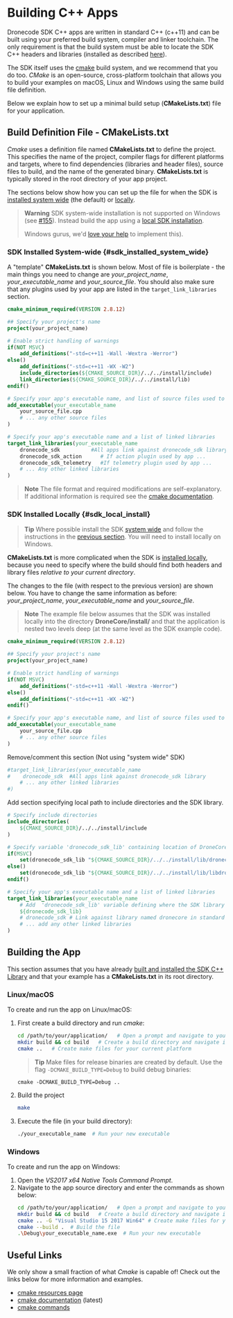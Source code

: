 # Building C++ Apps

Dronecode SDK C++ apps are written in standard C++ (c++11) and can be built using your preferred build system, compiler and linker toolchain. 
The only requirement is that the build system must be able to locate the SDK C++ headers and libraries (installed as described [here](../contributing/build.md#install-artifacts)).

The SDK itself uses the [cmake](https://cmake.org/) build system, and we recommend that you do too. 
*CMake* is an open-source, cross-platform toolchain that allows you to build your examples on macOS, Linux and Windows using the same build file definition.

Below we explain how to set up a minimal build setup (**CMakeLists.txt**) file for your application.


## Build Definition File - CMakeLists.txt

*Cmake* uses a definition file named **CMakeLists.txt** to define the project. This specifies the name of the project, compiler flags for different platforms and targets, where to find dependencies (libraries and header files), source files to build, and the name of the generated binary. **CMakeLists.txt** is typically stored in the root directory of your app project.

The sections below show how you can set up the file for when the SDK is [installed system wide](../contributing/build.md#sdk_system_wide_install) (the default) or [locally](../contributing/build.md#sdk_local_install).

> **Warning** SDK system-wide installation is not supported on Windows (see [#155](https://github.com/dronecore/DroneCore/issues/155)). 
>  Instead build the app using a [local SDK installation](#sdk_local_install).
>
>  Windows gurus, we'd [love your help](../README.md#getting-help) to implement this).


### SDK Installed System-wide {#sdk_installed_system_wide}

A "template" **CMakeLists.txt** is shown below. 
Most of file is boilerplate - the main things you need to change are *your_project_name*, *your_executable_name* and *your_source_file*. You should also make sure that any plugins used by your app are listed in the `target_link_libraries` section.

```cmake
cmake_minimum_required(VERSION 2.8.12)

## Specify your project's name
project(your_project_name)

# Enable strict handling of warnings
if(NOT MSVC)
    add_definitions("-std=c++11 -Wall -Wextra -Werror")
else()
    add_definitions("-std=c++11 -WX -W2")
    include_directories(${CMAKE_SOURCE_DIR}/../../install/include)
    link_directories(${CMAKE_SOURCE_DIR}/../../install/lib)
endif()

# Specify your app's executable name, and list of source files used to create it.
add_executable(your_executable_name
    your_source_file.cpp
    # ... any other source files
)

# Specify your app's executable name and a list of linked libraries
target_link_libraries(your_executable_name
    dronecode_sdk          #All apps link against dronecode_sdk library
    dronecode_sdk_action      # If action plugin used by app ...
    dronecode_sdk_telemetry   #If telemetry plugin used by app ...
    # ... Any other linked libraries
)
```

> **Note** The file format and required modifications are self-explanatory. 
> If additional information is required see the [cmake documentation](https://cmake.org/cmake/help/latest/manual/cmake-commands.7.html).


### SDK Installed Locally {#sdk_local_install}

> **Tip** Where possible install the SDK [system wide](../contributing/build.md#sdk_system_wide_install) and follow the instructions in the [previous section](#sdk_installed_system_wide). 
You will need to install locally on Windows.

**CMakeLists.txt** is more complicated when the SDK is [installed locally](../contributing/build.md#sdk_local_install), 
because you need to specify where the build should find both headers and library files *relative to your current directory*. 

The changes to the file (with respect to the previous version) are shown below. 
You have to change the same information as before: *your_project_name*, *your_executable_name* and *your_source_file*. 

> **Note** The example file below assumes that the SDK was installed locally into the directory **DroneCore/install/** and that the application is nested two levels deep (at the same level as the SDK example code).

```cmake
cmake_minimum_required(VERSION 2.8.12)

## Specify your project's name
project(your_project_name)

# Enable strict handling of warnings
if(NOT MSVC)
    add_definitions("-std=c++11 -Wall -Wextra -Werror")
else()
    add_definitions("-std=c++11 -WX -W2")
endif()

# Specify your app's executable name, and list of source files used to create it.
add_executable(your_executable_name
    your_source_file.cpp
    # ... any other source files
)
```
Remove/comment this section (Not using "system wide" SDK)
```cmake
#target_link_libraries(your_executable_name
#    dronecode_sdk  #All apps link against dronecode_sdk library
    # ... any other linked libraries
#)
```
Add section specifying local path to include directories and the SDK library.
```cmake
# Specify include directories
include_directories(
    ${CMAKE_SOURCE_DIR}/../../install/include
)

# Specify variable 'dronecode_sdk_lib' containing location of DroneCore library.
if(MSVC)
    set(dronecode_sdk_lib "${CMAKE_SOURCE_DIR}/../../install/lib/dronecode_sdk.lib")
else()
    set(dronecode_sdk_lib "${CMAKE_SOURCE_DIR}/../../install/lib/libdronecode_sdk.so")
endif()

# Specify your app's executable name and a list of linked libraries
target_link_libraries(your_executable_name
    # Add  'dronecode_sdk_lib' variable defining where the SDK library can be found.
    ${dronecode_sdk_lib}
    # dronecode_sdk # Link against library named dronecore in standard install location
    # ... add any other linked libraries
)
```


## Building the App

This section assumes that you have already [built and installed the SDK C++ Library](../contributing/build.md) and that your example has a **CMakeLists.txt** in its root directory. 

### Linux/macOS

To create and run the app on Linux/macOS:
1. First create a build directory and run *cmake*: 
   ```bash 
   cd /path/to/your/application/   # Open a prompt and navigate to your application 
   mkdir build && cd build   # Create a build directory and navigate into it
   cmake ..   # Create make files for your current platform
   ```
   > **Tip** Make files for release binaries are created by default. Use the flag `-DCMAKE_BUILD_TYPE=Debug` to build debug binaries:
   ```
   cmake -DCMAKE_BUILD_TYPE=Debug ..
   ```
1. Build the project
   ```bash 
   make
   ```
1. Execute the file (in your build directory):
   ```bash 
   ./your_executable_name  # Run your new executable
   ```

### Windows

To create and run the app on Windows:
1. Open the *VS2017 x64 Native Tools Command Prompt*.
1. Navigate to the app source directory and enter the commands as shown below:
   ```bash 
   cd /path/to/your/application/   # Open a prompt and navigate to your application 
   mkdir build && cd build   # Create a build directory and navigate into it
   cmake .. -G "Visual Studio 15 2017 Win64" # Create make files for your current platform
   cmake --build .  # Build the file 
   .\Debug\your_executable_name.exe  # Run your new executable
   ```


## Useful Links

We only show a small fraction of what *Cmake* is capable of! Check out the links below for more information and examples.

* [cmake resources page](https://cmake.org/documentation/)
* [cmake documentation](https://cmake.org/cmake/help/latest/) (latest)
* [cmake commands](https://cmake.org/cmake/help/latest/manual/cmake-commands.7.html)


  
